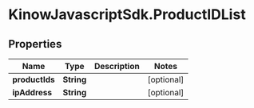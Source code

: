 # KinowJavascriptSdk.ProductIDList

## Properties
Name | Type | Description | Notes
------------ | ------------- | ------------- | -------------
**productIds** | **String** |  | [optional] 
**ipAddress** | **String** |  | [optional] 


